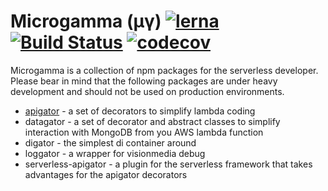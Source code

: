 # Microgamma (µγ) [![lerna](https://img.shields.io/badge/maintained%20with-lerna-cc00ff.svg)](https://lernajs.io/) [![Build Status](https://travis-ci.org/davidecavaliere/-microgamma.svg?branch=master)](https://travis-ci.org/davidecavaliere/-microgamma) [![codecov](https://codecov.io/gh/davidecavaliere/-microgamma/branch/master/graph/badge.svg)](https://codecov.io/gh/davidecavaliere/-microgamma)

Microgamma is a collection of npm packages for the serverless developer.
Please bear in mind that the following packages are under heavy development and should not be used on production environments.

- [apigator](https://github.com/davidecavaliere/-microgamma/blob/master/packages/apigator/README.md) - a set of decorators to simplify lambda coding
- datagator - a set of decorator and abstract classes to simplify interaction with MongoDB from you AWS lambda function
- digator - the simplest di container around
- loggator - a wrapper for visionmedia debug
- serverless-apigator - a plugin for the serverless framework that takes advantages for the apigator decorators


